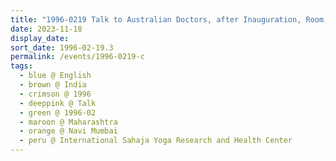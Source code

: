```yaml
---
title: "1996-0219 Talk to Australian Doctors, after Inauguration, Room, International Sahaja Yoga Research and Health Center, Plot No. 1, Sector 8, H.H. Śhrī Nirmalā Devī Mārg, C.B.D. Belapur, Navi Mumbai, Maharashtra, India (could be 0220)"
date: 2023-11-18
display_date: 
sort_date: 1996-02-19.3
permalink: /events/1996-0219-c
tags:
  - blue @ English
  - brown @ India
  - crimson @ 1996
  - deeppink @ Talk
  - green @ 1996-02
  - maroon @ Maharashtra
  - orange @ Navi Mumbai
  - peru @ International Sahaja Yoga Research and Health Center
---
```


